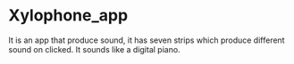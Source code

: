 # Xylophone_app
It is an app that produce sound, it has seven strips which produce different sound on clicked. It sounds like a digital piano.
